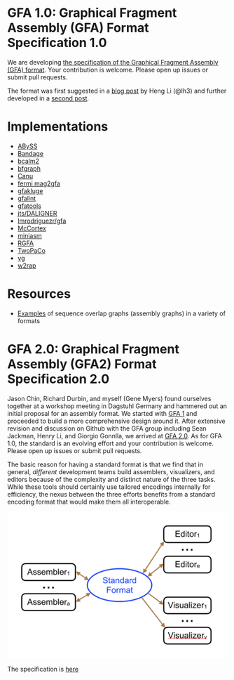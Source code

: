 # GFA 1.0: Graphical Fragment Assembly (GFA) Format Specification 1.0

We are developing [the specification of the Graphical Fragment Assembly (GFA) format](GFA.md). Your contribution is welcome. Please open up issues or submit pull requests.

The format was first suggested in a [blog post](http://lh3.github.io/2014/07/19/a-proposal-of-the-grapical-fragment-assembly-format/) by Heng Li (@lh3) and further developed in a [second post](http://lh3.github.io/2014/07/23/first-update-on-gfa/).

# Implementations

+ [ABySS](https://github.com/bcgsc/abyss)
+ [Bandage](https://rrwick.github.io/Bandage/)
+ [bcalm2](https://github.com/GATB/bcalm)
+ [bfgraph](https://github.com/pmelsted/bfgraph)
+ [Canu](https://github.com/marbl/canu)
+ [fermi mag2gfa](https://github.com/lh3/mag2gfa)
+ [gfakluge](https://github.com/edawson/gfakluge)
+ [gfalint](https://github.com/sjackman/gfalint)
+ [gfatools](https://github.com/lh3/gfatools)
+ [jts/DALIGNER](https://github.com/jts/daligner)
+ [lmrodriguezr/gfa](https://github.com/lmrodriguezr/gfa)
+ [McCortex](https://github.com/mcveanlab/mccortex)
+ [miniasm](https://github.com/lh3/miniasm)
+ [RGFA](https://github.com/ggonnella/RGFA)
+ [TwoPaCo](https://github.com/medvedevgroup/TwoPaCo)
+ [vg](https://github.com/ekg/vg)
+ [w2rap](https://github.com/bioinfologics/w2rap-contigger)

# Resources

+ [Examples](https://github.com/sjackman/assembly-graph) of sequence overlap graphs (assembly graphs) in a variety of formats

# GFA 2.0: Graphical Fragment Assembly (GFA2) Format Specification 2.0

Jason Chin, Richard Durbin, and myself (Gene Myers) found ourselves together at a workshop
meeting in Dagstuhl Germany and hammered out an initial proposal for an assembly format.
We started with [GFA 1](GFA1.md) and proceeded to build a
more comprehensive design around it.  After extensive revision and discussion on Github with
the GFA group including Sean Jackman, Henry Li, and Giorgio Gonnlla, we arrived at
[GFA 2.0](GFA2.md).  As for GFA 1.0, the standard is an evolving effort and
your contribution is welcome. Please open up issues or submit pull requests.

The basic reason for having a standard format is that we find that
in general, *different* development teams build assemblers, visualizers, and editors because
of the complexity and distinct nature of the three tasks.  While these tools should certainly
use tailored encodings internally for efficiency, the nexus between the three efforts
benefits from a standard encoding format that would make them all interoperable.

![Fig. 1](images/READ.Fig1.png)

The specification is [here](GFA2.md)
